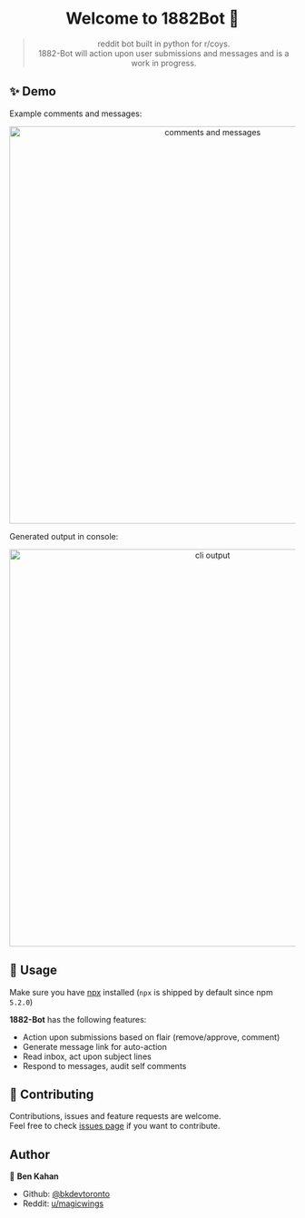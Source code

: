 <h1 align="center">Welcome to 1882Bot 🐓</h1>

> <p align="center">reddit bot built in python for r/coys.<br /> 1882-Bot will action upon user submissions and messages and is a work in progress.</p>

## ✨ Demo

Example comments and messages:

<p align="center">
  <img width="700" align="center" src="https://i.imgur.com/878og9x.png" alt="comments and messages"/>
</p>

Generated output in console:

<p align="center">
  <img width="700" src="https://i.imgur.com/e2kiHNe.png" alt="cli output"/>
</p>

## 🚀 Usage

Make sure you have [npx](https://www.npmjs.com/package/npx) installed (`npx` is shipped by default since npm `5.2.0`)

**1882-Bot** has the following features:
* Action upon submissions based on flair (remove/approve, comment)
* Generate message link for auto-action
* Read inbox, act upon subject lines
* Respond to messages, audit self comments

## 🤝 Contributing

Contributions, issues and feature requests are welcome.<br />
Feel free to check [issues page](https://github.com/bkdevtoronto/1882bot/issues) if you want to contribute.

## Author

👤 **Ben Kahan**

- Github: [@bkdevtoronto](https://github.com/bkdevtoronto)
- Reddit: [u/magicwings](https://reddit.com/u/magicwings)
